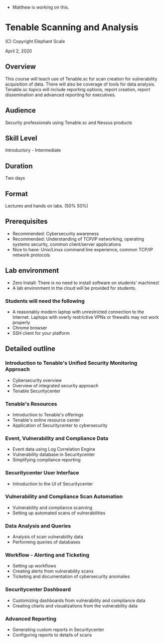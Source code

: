 * Matthew is working on this.
# Tenable Scanning and Analysis

(C) Copyright Elephant Scale

April 2, 2020

## Overview
This course will teach use of Tenable.sc for scan creation for vulnerability acquisition of data. There will also be coverage of tools for data analysis. Tenable.sc topics will include reporting options, report creation, report dissemination and advanced reporting for executives.

## Audience
Security professionals using Tenable.sc and Nessus products

## Skill Level
Introductory - Intermediate

## Duration
Two days

## Format
Lectures and hands on labs. (50%   50%)

## Prerequisites
* Recommended: Cybersecurity awareness
* Recommended: Understanding of TCP/IP networking, operating systems security, common client/server applications
* Nice to have: Unix/Linux command line experience, common TCP/IP network protocols


## Lab environment
* Zero Install: There is no need to install software on students' machines!
* A lab environment in the cloud will be provided for students.

### Students will need the following
* A reasonably modern laptop with unrestricted connection to the Internet. Laptops with overly restrictive VPNs or firewalls may not work properly
* Chrome browser
* SSH client for your platform

## Detailed outline

### Introduction to Tenable's Unified Security Monitoring Approach

* Cybersecurity overview
* Overview of integrated security approach
* Tenable Securitycenter

### Tenable's Resources

* Introduction to Tenable's offerings
* Tenable's online resource center
* Application of Securitycenter to cybersecurity       

### Event, Vulnerability and Compliance Data
* Event data using Log Correlation Engine
* Vulnerability database in Securitycenter
* Simplifying compliance reporting

### Securitycenter User Interface

* Introduction to the UI of Securitycenter  

### Vulnerability and Compliance Scan Automation

* Vulnerability and compliance scanning
* Setting up automated scans of vulnerabilities

### Data Analysis and Queries     

* Analysis of scan vulnerability data
* Performing queries of databases

### Workflow - Alerting and Ticketing

* Setting up workflows
* Creating alerts from vulnerability scans
* Ticketing and documentation of cybersecurity anomalies

### Securitycenter Dashboard

* Customizing dashboards from vulnerability and compliance data
* Creating charts and visualizations from the vulnerability data

### Advanced Reporting

* Generating custom reports in Securitycenter
* Configuring reports to details of scans
